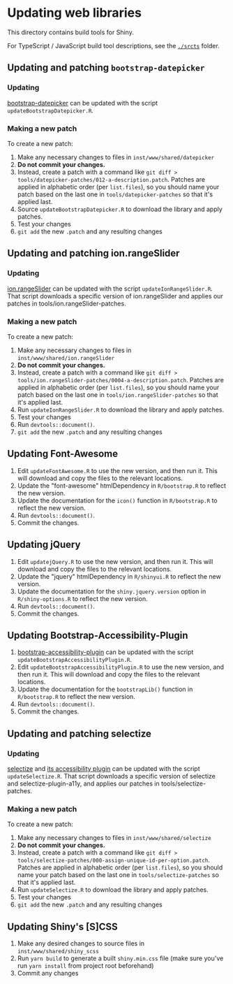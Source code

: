 Updating web libraries
======================

This directory contains build tools for Shiny.

For TypeScript / JavaScript build tool descriptions, see the [`./srcts`](../srcts) folder.

## Updating and patching `bootstrap-datepicker`

### Updating

[bootstrap-datepicker](https://github.com/uxsolutions/bootstrap-datepicker) can be updated with the script `updateBootstrapDatepicker.R`.

### Making a new patch

To create a new patch:

1. Make any necessary changes to files in `inst/www/shared/datepicker`
1. **Do not commit your changes.**
1. Instead, create a patch with a command like `git diff > tools/datepicker-patches/012-a-description.patch`. Patches are applied in alphabetic order (per `list.files`), so you should name your patch based on the last one in `tools/datepicker-patches` so that it's applied last.
2. Source `updateBootstrapDatepicker.R` to download the library and apply patches.
3. Test your changes
4. `git add` the new `.patch` and any resulting changes


## Updating and patching ion.rangeSlider

### Updating

[ion.rangeSlider](https://github.com/IonDen/ion.rangeSlider) can be updated with the script `updateIonRangeSlider.R`. That script downloads a specific version of ion.rangeSlider and applies our patches in tools/ion.rangeSlider-patches.


### Making a new patch

To create a new patch:

1. Make any necessary changes to files in `inst/www/shared/ion.rangeSlider`
1. **Do not commit your changes.**
1. Instead, create a patch with a command like `git diff > tools/ion.rangeSlider-patches/0004-a-description.patch`. Patches are applied in alphabetic order (per `list.files`), so you should name your patch based on the last one in `tools/ion.rangeSlider-patches` so that it's applied last.
1. Run `updateIonRangeSlider.R` to download the library and apply patches.
1. Test your changes
1. Run `devtools::document()`.
1. `git add` the new `.patch` and any resulting changes


## Updating Font-Awesome

1. Edit `updateFontAwesome.R` to use the new version, and then run it. This will download and copy the files to the relevant locations.
1. Update the "font-awesome" htmlDependency in `R/bootstrap.R` to reflect the new version.
1. Update the documentation for the `icon()` function in `R/bootstrap.R` to reflect the new version.
1. Run `devtools::document()`.
1. Commit the changes.

## Updating jQuery

1. Edit `updatejQuery.R` to use the new version, and then run it. This will download and copy the files to the relevant locations.
1. Update the "jquery" htmlDependency in `R/shinyui.R` to reflect the new version.
1. Update the documentation for the `shiny.jquery.version` option in `R/shiny-options.R` to reflect the new version.
1. Run `devtools::document()`.
1. Commit the changes.


## Updating Bootstrap-Accessibility-Plugin

1. [bootstrap-accessibility-plugin](https://github.com/paypal/bootstrap-accessibility-plugin) can be updated with the script `updateBootstrapAccessibilityPlugin.R`.
1. Edit `updateBootstrapAccessibilityPlugin.R` to use the new version, and then run it. This will download and copy the files to the relevant locations.
1. Update the documentation for the `bootstrapLib()` function in `R/bootstrap.R` to reflect the new version.
1. Run `devtools::document()`.
1. Commit the changes.


## Updating and patching selectize

### Updating

[selectize](https://github.com/selectize/selectize.js) and [its accessibility plugin](https://github.com/SLMNBJ/selectize-plugin-a11y) can be updated with the script `updateSelectize.R`. That script downloads a specific version of selectize and selectize-plugin-a11y, and applies our patches in tools/selectize-patches.


### Making a new patch

To create a new patch:

1. Make any necessary changes to files in `inst/www/shared/selectize`
1. **Do not commit your changes.**
1. Instead, create a patch with a command like `git diff > tools/selectize-patches/000-assign-unique-id-per-option.patch`. Patches are applied in alphabetic order (per `list.files`), so you should name your patch based on the last one in `tools/selectize-patches` so that it's applied last.
1. Run `updateSelectize.R` to download the library and apply patches.
1. Test your changes
1. `git add` the new `.patch` and any resulting changes

## Updating Shiny's [S]CSS

1. Make any desired changes to source files in `inst/www/shared/shiny_scss`
1. Run `yarn build` to generate a built `shiny.min.css` file (make sure you've run `yarn install` from project root beforehand)
1. Commit any changes
